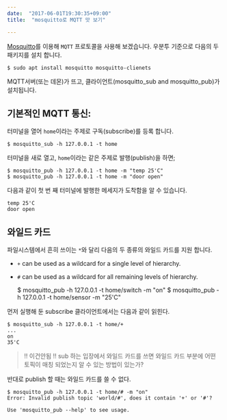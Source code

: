 ```yaml
---
date:  "2017-06-01T19:30:35+09:00"
title:  "mosquitto로 MQTT 맛 보기"

---
```


[Mosquitto](https://mosquitto.org/)를 이용해 `MQTT` 프로토콜을
사용해 보겠습니다. 우분투 기준으로 다음의 두 패키지를 설치 합니다.

    $ sudo apt install mosquitto mosquitto-clienets

MQTT서버(또는 데몬)가 뜨고,
클라이언트(mosquitto_sub and mosquitto_pub)가 설치됩니다.

## 기본적인 MQTT 통신:

터미널을 열어 `home`이라는 주제로 구독(subscribe)를 등록 합니다.

    $ mosquitto_sub -h 127.0.0.1 -t home

터미널을 새로 열고, `home`이라는 같은 주제로 발행(publish)을 하면;

    $ mosquitto_pub -h 127.0.0.1 -t home -m "temp 25'C"
    $ mosquitto_pub -h 127.0.0.1 -t home -m "door open"

다음과 같이 첫 번 째 터미널에 발행한 메세지가 도착함을 알 수 있습니다.

    temp 25'C
    door open

## 와일드 카드

파일시스템에서 흔히 쓰이는 `*`와 달리 다음의 두 종류의 와일드 카드를 지원 합니다.

* `+` can be used as a wildcard for a single level of hierarchy.
* `#` can be used as a wildcard for all remaining levels of hierarchy.

    $ mosquitto_pub -h 127.0.0.1 -t home/switch -m "on"
    $ mosquitto_pub -h 127.0.0.1 -t home/sensor -m "25'C"

먼저 실행해 둔 subscribe 클라이언트에서는 다음과 같이 읽힌다.

    $ mosquitto_sub -h 127.0.0.1 -t home/+
    ...
    on
    35'C

> !! 이건안됨 !! sub 하는 입장에서 와일드 카드를 쓰면 와일드 카드 부분에
> 어떤 토픽이 매칭 되었는지 알 수 있는 방법이 있는가?

반대로 publish 할 때는 와일드 카드를 쓸 수 없다.

    $ mosquitto_pub -h 127.0.0.1 -t home/# -m "on"
    Error: Invalid publish topic 'world/#', does it contain '+' or '#'?

    Use 'mosquitto_pub --help' to see usage.
